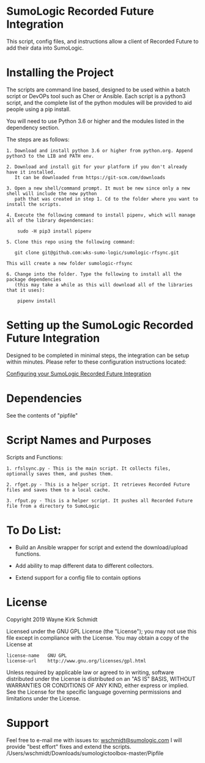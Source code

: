 SumoLogic Recorded Future Integration
=====================================

This script, config files, and instructions allow a client of Recorded Future to add their data into SumoLogic.

Installing the Project
======================

The scripts are command line based, designed to be used within a batch script or DevOPs tool such as Cher or Ansible.
Each script is a python3 script, and the complete list of the python modules will be provided to aid people using a pip install.

You will need to use Python 3.6 or higher and the modules listed in the dependency section.  

The steps are as follows: 

    1. Download and install python 3.6 or higher from python.org. Append python3 to the LIB and PATH env.

    2. Download and install git for your platform if you don't already have it installed.
       It can be downloaded from https://git-scm.com/downloads
    
    3. Open a new shell/command prompt. It must be new since only a new shell will include the new python 
       path that was created in step 1. Cd to the folder where you want to install the scripts.
    
    4. Execute the following command to install pipenv, which will manage all of the library dependencies:
    
        sudo -H pip3 install pipenv 
 
    5. Clone this repo using the following command:
    
       git clone git@github.com:wks-sumo-logic/sumologic-rfsync.git

    This will create a new folder sumologic-rfsync
    
    6. Change into the folder. Type the following to install all the package dependencies 
       (this may take a while as this will download all of the libraries that it uses):

        pipenv install
        
Setting up the SumoLogic Recorded Future Integration
====================================================

Designed to be completed in minimal steps, the integration can be setup within minutes.
Please refer to these configuration instructions located:

[Configuring your SumoLogic Recorded Future Integration](doc/readme.md)

Dependencies
============

See the contents of "pipfile"

Script Names and Purposes
=========================

Scripts and Functions:

    1. rfslsync.py - This is the main script. It collects files, optionally saves them, and pushes them.

    2. rfget.py - This is a helper script. It retrieves Recorded Future files and saves them to a local cache.

    3. rfput.py - This is a helper script. It pushes all Recorded Future file from a directory to SumoLogic
                   
To Do List:
===========

* Build an Ansible wrapper for script and extend the download/upload functions.

* Add ability to map different data to different collectors.

* Extend support for a config file to contain options

License
=======

Copyright 2019 Wayne Kirk Schmidt

Licensed under the GNU GPL License (the "License");
you may not use this file except in compliance with the License.
You may obtain a copy of the License at

    license-name   GNU GPL
    license-url    http://www.gnu.org/licenses/gpl.html

Unless required by applicable law or agreed to in writing, software
distributed under the License is distributed on an "AS IS" BASIS,
WITHOUT WARRANTIES OR CONDITIONS OF ANY KIND, either express or implied.
See the License for the specific language governing permissions and
limitations under the License.

Support
=======

Feel free to e-mail me with issues to: wschmidt@sumologic.com
I will provide "best effort" fixes and extend the scripts.
/Users/wschmidt/Downloads/sumologictoolbox-master/Pipfile
